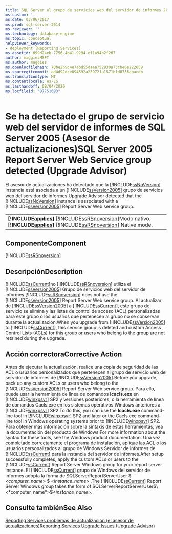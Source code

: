 ```yaml
---
title: SQL Server el grupo de servicios web del servidor de informes 2005 detectado (Asesor de actualizaciones) | Microsoft Docs
ms.custom: ''
ms.date: 03/06/2017
ms.prod: sql-server-2014
ms.reviewer: ''
ms.technology: database-engine
ms.topic: conceptual
helpviewer_keywords:
- deployment [Reporting Services]
ms.assetid: 699d24eb-7756-4b41-9294-ef1a94b2f267
author: maggiesMSFT
ms.author: maggies
ms.openlocfilehash: 70be2b9c4e7abd55daaa752830a73cbe6e222659
ms.sourcegitcommit: ad4d92dce894592a259721a1571b1d8736abacdb
ms.translationtype: MT
ms.contentlocale: es-ES
ms.lasthandoff: 08/04/2020
ms.locfileid: "87751693"
---
```

# <a name="sql-server-2005-report-server-web-service-group-detected-upgrade-advisor"></a><span data-ttu-id="b5101-102">Se ha detectado el grupo de servicio web del servidor de informes de SQL Server 2005 (Asesor de actualizaciones)</span><span class="sxs-lookup"><span data-stu-id="b5101-102">SQL Server 2005 Report Server Web Service group detected (Upgrade Advisor)</span></span>
  <span data-ttu-id="b5101-103">El asesor de actualizaciones ha detectado que la [!INCLUDE[ssNoVersion](../../includes/ssnoversion-md.md)] instancia está asociada a un [!INCLUDE[ssVersion2005](../../includes/ssversion2005-md.md)] grupo de servicios web del servidor de informes.</span><span class="sxs-lookup"><span data-stu-id="b5101-103">Upgrade Advisor detected that the [!INCLUDE[ssNoVersion](../../includes/ssnoversion-md.md)] instance is associated with a [!INCLUDE[ssVersion2005](../../includes/ssversion2005-md.md)] Report Server Web service group.</span></span>  
  
||  
|-|  
|<span data-ttu-id="b5101-104">**[!INCLUDE[applies](../../includes/applies-md.md)]**  [!INCLUDE[ssRSnoversion](../../includes/ssrsnoversion-md.md)]Modo nativo.</span><span class="sxs-lookup"><span data-stu-id="b5101-104">**[!INCLUDE[applies](../../includes/applies-md.md)]**  [!INCLUDE[ssRSnoversion](../../includes/ssrsnoversion-md.md)] Native mode.</span></span>|  
  
## <a name="component"></a><span data-ttu-id="b5101-105">Componente</span><span class="sxs-lookup"><span data-stu-id="b5101-105">Component</span></span>  
 [!INCLUDE[ssRSnoversion](../../includes/ssrsnoversion-md.md)]  
  
## <a name="description"></a><span data-ttu-id="b5101-106">Descripción</span><span class="sxs-lookup"><span data-stu-id="b5101-106">Description</span></span>  
 [!INCLUDE[ssCurrent](../../includes/sscurrent-md.md)]<span data-ttu-id="b5101-107">no [!INCLUDE[ssRSnoversion](../../includes/ssrsnoversion-md.md)] utiliza el [!INCLUDE[ssVersion2005](../../includes/ssversion2005-md.md)] Grupo de servicios web del servidor de informes.</span><span class="sxs-lookup"><span data-stu-id="b5101-107">[!INCLUDE[ssRSnoversion](../../includes/ssrsnoversion-md.md)] does not use the [!INCLUDE[ssVersion2005](../../includes/ssversion2005-md.md)] Report Server Web service group.</span></span> <span data-ttu-id="b5101-108">Al actualizar de [!INCLUDE[ssVersion2005](../../includes/ssversion2005-md.md)] a [!INCLUDE[ssCurrent](../../includes/sscurrent-md.md)], este grupo de servicio se elimina y las listas de control de acceso (ACL) personalizadas para este grupo o los usuarios que pertenecen al grupo no se conservan durante la actualización.</span><span class="sxs-lookup"><span data-stu-id="b5101-108">When you upgrade from [!INCLUDE[ssVersion2005](../../includes/ssversion2005-md.md)] to [!INCLUDE[ssCurrent](../../includes/sscurrent-md.md)], this service group is deleted and custom Access Control Lists (ACLs) for this group or users who belong to the group are not retained during the upgrade.</span></span>  
  
## <a name="corrective-action"></a><span data-ttu-id="b5101-109">Acción correctora</span><span class="sxs-lookup"><span data-stu-id="b5101-109">Corrective Action</span></span>  
 <span data-ttu-id="b5101-110">Antes de ejecutar la actualización, realice una copia de seguridad de las ACL o usuarios personalizados que pertenecen al grupo de servicio web del servidor de informes de [!INCLUDE[ssVersion2005](../../includes/ssversion2005-md.md)].</span><span class="sxs-lookup"><span data-stu-id="b5101-110">Before you upgrade, back up any custom ACLs or users who belong to the [!INCLUDE[ssVersion2005](../../includes/ssversion2005-md.md)] Report Server Web service group.</span></span> <span data-ttu-id="b5101-111">Para ello, puede usar la herramienta de línea de comandos **Icacls.exe** en [!INCLUDE[winxpsvr](../../includes/winxpsvr-md.md)] SP2 y versiones posteriores, o la herramienta de línea de comandos Cacls.exe en los sistemas operativos Windows anteriores a [!INCLUDE[winxpsvr](../../includes/winxpsvr-md.md)] SP2.</span><span class="sxs-lookup"><span data-stu-id="b5101-111">To do this, you can use the **Icacls.exe** command-line tool in [!INCLUDE[winxpsvr](../../includes/winxpsvr-md.md)] SP2 and later or the Cacls.exe command-line tool in Windows operating systems prior to [!INCLUDE[winxpsvr](../../includes/winxpsvr-md.md)] SP2.</span></span> <span data-ttu-id="b5101-112">Para obtener más información sobre la sintaxis de estas herramientas, vea la documentación del producto de Windows.</span><span class="sxs-lookup"><span data-stu-id="b5101-112">For more information about the syntax for these tools, see the Windows product documentation.</span></span> <span data-ttu-id="b5101-113">Una vez completado correctamente el programa de instalación, aplique las ACL o los usuarios personalizados al grupo de Windows Servidor de informes de [!INCLUDE[ssCurrent](../../includes/sscurrent-md.md)] para la instancia del servidor de informes.</span><span class="sxs-lookup"><span data-stu-id="b5101-113">After setup successfully completes, apply the custom ACLs or users to the [!INCLUDE[ssCurrent](../../includes/sscurrent-md.md)] Report Server Windows group for your report server instance.</span></span> <span data-ttu-id="b5101-114">El [!INCLUDE[ssCurrent](../../includes/sscurrent-md.md)] grupo de Windows del servidor de informes adopta la forma de SQLServerReportServerUser $ \<*computer_name*> $ \<*instance_name*> .</span><span class="sxs-lookup"><span data-stu-id="b5101-114">The [!INCLUDE[ssCurrent](../../includes/sscurrent-md.md)] Report Server Windows group takes the form of SQLServerReportServerUser$\<*computer_name*>$\<*instance_name*>.</span></span>  
  
## <a name="see-also"></a><span data-ttu-id="b5101-115">Consulte también</span><span class="sxs-lookup"><span data-stu-id="b5101-115">See Also</span></span>  
 [<span data-ttu-id="b5101-116">Reporting Services problemas de actualización &#40;el asesor de actualizaciones&#41;</span><span class="sxs-lookup"><span data-stu-id="b5101-116">Reporting Services Upgrade Issues &#40;Upgrade Advisor&#41;</span></span>](../../../2014/sql-server/install/reporting-services-upgrade-issues-upgrade-advisor.md)  
  
  
